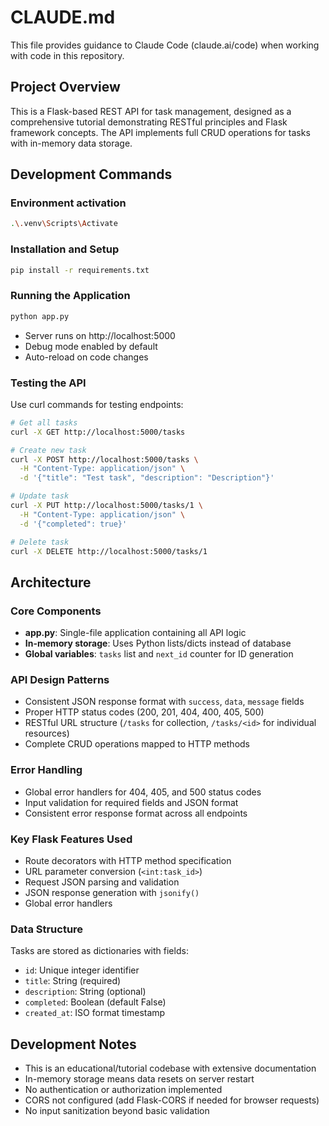 # CLAUDE.md

This file provides guidance to Claude Code (claude.ai/code) when working with code in this repository.

## Project Overview

This is a Flask-based REST API for task management, designed as a comprehensive tutorial demonstrating RESTful principles and Flask framework concepts. The API implements full CRUD operations for tasks with in-memory data storage.

## Development Commands

### Environment activation

```bash
.\.venv\Scripts\Activate
```

### Installation and Setup

```bash
pip install -r requirements.txt
```

### Running the Application

```bash
python app.py
```

- Server runs on http://localhost:5000
- Debug mode enabled by default
- Auto-reload on code changes

### Testing the API

Use curl commands for testing endpoints:

```bash
# Get all tasks
curl -X GET http://localhost:5000/tasks

# Create new task  
curl -X POST http://localhost:5000/tasks \
  -H "Content-Type: application/json" \
  -d '{"title": "Test task", "description": "Description"}'

# Update task
curl -X PUT http://localhost:5000/tasks/1 \
  -H "Content-Type: application/json" \
  -d '{"completed": true}'

# Delete task
curl -X DELETE http://localhost:5000/tasks/1
```

## Architecture

### Core Components

- **app.py**: Single-file application containing all API logic
- **In-memory storage**: Uses Python lists/dicts instead of database
- **Global variables**: `tasks` list and `next_id` counter for ID generation

### API Design Patterns

- Consistent JSON response format with `success`, `data`, `message` fields
- Proper HTTP status codes (200, 201, 404, 400, 405, 500)
- RESTful URL structure (`/tasks` for collection, `/tasks/<id>` for individual resources)
- Complete CRUD operations mapped to HTTP methods

### Error Handling
- Global error handlers for 404, 405, and 500 status codes
- Input validation for required fields and JSON format
- Consistent error response format across all endpoints

### Key Flask Features Used
- Route decorators with HTTP method specification
- URL parameter conversion (`<int:task_id>`)
- Request JSON parsing and validation
- JSON response generation with `jsonify()`
- Global error handlers

### Data Structure
Tasks are stored as dictionaries with fields:
- `id`: Unique integer identifier
- `title`: String (required)
- `description`: String (optional)
- `completed`: Boolean (default False)
- `created_at`: ISO format timestamp

## Development Notes

- This is an educational/tutorial codebase with extensive documentation
- In-memory storage means data resets on server restart
- No authentication or authorization implemented
- CORS not configured (add Flask-CORS if needed for browser requests)
- No input sanitization beyond basic validation